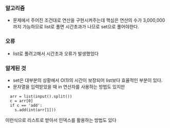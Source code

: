 ### 알고리즘
 - 문제에서 주어진 조건대로 연산을 구현시켜주는데 핵심은 연산의 수가 3,000,000까지 가능하므로 list로 풀면 시간초과가 나므로 set으로 풀어야한다.

### 오류
 - list로 풀려고해서 시간초과 오류가 발생했었다

### 알게된 것
 - set은 대부분의 상황에서  O(1)의 시간이 보장되어 list보다 효율적인 부분이 있다.
 - 문자열을 입력받았을 때 in 연산자를 사용하는 방법도 있지만
```
  arr = list(input().split())
  c = arr[0]
  if c == 'add':
    s.add(int(arr[1]))
```
이런식으로 리스트로 받아서 인덱스를 활용하는 방법도 있다
